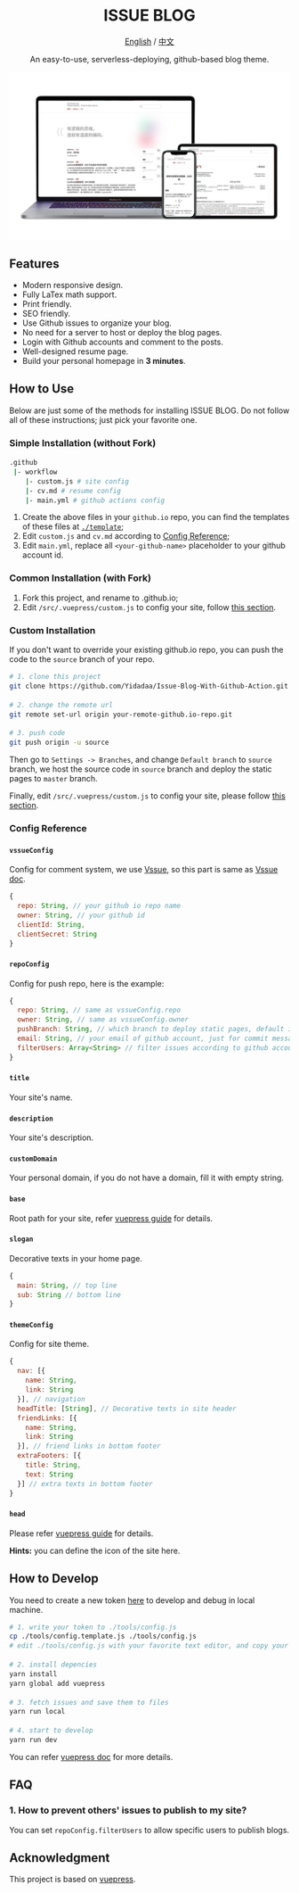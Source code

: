 <h1 align="center">ISSUE BLOG</h1>

<div align="center">

[English](./README.md) / [中文](./README-zh.md)

An easy-to-use, serverless-deploying, github-based blog theme.
</div>


<img align="center" src="./img/screenshot.jpg" alt="screenshot"/>

## Features
- Modern responsive design.
- Fully LaTex math support.
- Print friendly.
- SEO friendly.
- Use Github issues to organize your blog.
- No need for a server to host or deploy the blog pages.
- Login with Github accounts and comment to the posts.
- Well-designed resume page.
- Build your personal homepage in **3 minutes**.

## How to Use
Below are just some of the methods for installing ISSUE BLOG. Do not follow all of these instructions; just pick your favorite one.

### Simple Installation (without Fork)
``` bash
.github
 |- workflow
    |- custom.js # site config
    |- cv.md # resume config
    |- main.yml # github actions config
```
1. Create the above files in your `github.io` repo, you can find the templates of these files at [`./template`](./template);
2. Edit `custom.js` and `cv.md` according to [Config Reference](#config-reference);
3. Edit `main.yml`, replace all `<your-github-name>` placeholder to your github account id.

### Common Installation (with Fork)
1. Fork this project, and rename to <your-github-name>.github.io;
2. Edit `/src/.vuepress/custom.js` to config your site, follow [this section](#config-reference).

### Custom Installation
If you don't want to override your existing github.io repo, you can push the code to the `source` branch of your repo.
```bash
# 1. clone this project
git clone https://github.com/Yidadaa/Issue-Blog-With-Github-Action.git

# 2. change the remote url
git remote set-url origin your-remote-github.io-repo.git

# 3. push code
git push origin -u source
```
Then go to `Settings -> Branches`, and change `Default branch` to `source` branch, we host the source code in `source` branch and deploy the static pages to `master` branch.

Finally, edit `/src/.vuepress/custom.js` to config your site, please follow [this section](#config-reference).

### Config Reference
#### `vssueConfig`
Config for comment system, we use [Vssue](https://vssue.js.org), so this part is same as [Vssue doc](https://vssue.js.org/guide/github.html).
```js
{
  repo: String, // your github io repo name
  owner: String, // your github id
  clientId: String,
  clientSecret: String
}
```

#### `repoConfig`
Config for push repo, here is the example:
```js
{
  repo: String, // same as vssueConfig.repo
  owner: String, // same as vssueConfig.owner
  pushBranch: String, // which branch to deploy static pages, default is 'master'
  email: String, // your email of github account, just for commit message
  filterUsers: Array<String> // filter issues according to github account ids
}
```

#### `title`
Your site's name.

#### `description`
Your site's description.

#### `customDomain`
Your personal domain, if you do not have a domain, fill it with empty string.

#### `base`
Root path for your site, refer [vuepress guide](https://vuepress.vuejs.org/config/#base) for details.

#### `slogan`
Decorative texts in your home page.
```js
{
  main: String, // top line
  sub: String // bottom line
}
```

#### `themeConfig`
Config for site theme.
```js
{
  nav: [{
    name: String,
    link: String
  }], // navigation
  headTitle: [String], // Decorative texts in site header
  friendLinks: [{
    name: String,
    link: String
  }], // friend links in bottom footer
  extraFooters: [{
    title: String,
    text: String
  }] // extra texts in bottom footer
}
```

#### `head`
Please refer [vuepress guide](https://vuepress.vuejs.org/config/#head) for details.

**Hints:** you can define the icon of the site here.

## How to Develop
You need to create a new token [here](https://github.com/settings/tokens) to develop and debug in local machine.

```bash
# 1. write your token to ./tools/config.js
cp ./tools/config.template.js ./tools/config.js
# edit ./tools/config.js with your favorite text editor, and copy your token to the file

# 2. install depencies
yarn install
yarn global add vuepress

# 3. fetch issues and save them to files
yarn run local

# 4. start to develop
yarn run dev
```
You can refer [vuepress doc](https://vuepress.vuejs.org/) for more details.

## FAQ
### 1. How to prevent others' issues to publish to my site?
You can set `repoConfig.filterUsers` to allow specific users to publish blogs.

## Acknowledgment
This project is based on [vuepress](https://vuepress.vuejs.org/).
